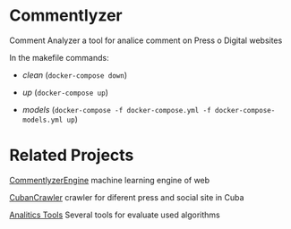 # Commentlyzer

Comment Analyzer a tool for analice comment on Press o Digital websites

In the makefile commands:


* *clean* (`docker-compose down`)

* *up* (`docker-compose up`)

* *models* (`docker-compose -f docker-compose.yml -f docker-compose-models.yml up`)

# Related Projects

[CommentlyzerEngine](https://github.com/giamatcom/CommenlyzerEngine) machine learning engine of web


[CubanCrawler](https://github.com/hiancdtrsnm/CubaCrawler) crawler for diferent press and social site in Cuba


[Analitics Tools](https://github.com/gia-uh/streamlitpreprocess) Several tools for evaluate used algorithms